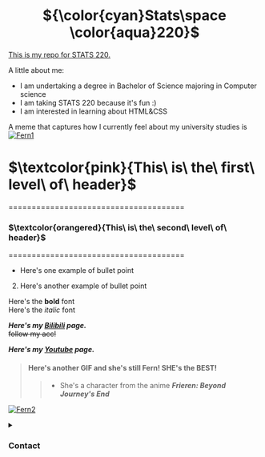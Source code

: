 <h1 align = "center" font = "Crella">${\color{cyan}Stats\space \color{aqua}220}$</h1>

<ins>This is my repo for STATS 220. </ins>

A little about me:

- I am undertaking a degree in Bachelor of Science majoring in Computer science
- I am taking STATS 220 because it's fun :)
- I am interested in learning about HTML&CSS

A meme that captures how I currently feel about my university studies is
<br>[![Fern1](https://c.tenor.com/o-EbET0S3SoAAAAd/tenor.gif)](https://c.tenor.com/o-EbET0S3SoAAAAd/tenor.gif)


# $\textcolor{pink}{This\ is\ the\ first\ level\ of\ header}$
======================================
### $\textcolor{orangered}{This\ is\ the\ second\ level\ of\ header}$
======================================
* Here's one example of bullet point
2. Here's another example of bullet point
<p>Here's the <strong>bold</strong> font<br>
Here's the <em>italic</em> font</p>

<strong> <em> Here's my [Bilibili](https://space.bilibili.com/36023418) page. </em> </strong><br>
~~follow my acc!~~<br>
<!-- Im running this account and posting my daily life/game/piano videos in this website! -->

<strong> <em> Here's my [Youtube](https://www.youtube.com/@Asami_Akito) page. </em> </strong>


> #### Here's another GIF and she's still Fern! SHE's the BEST!
>
>> - She's a character from the anime ***Frieren: Beyond Journey's End***

[![Fern2](https://c.tenor.com/tsGNsklFbdkAAAAd/tenor.gif)](https://c.tenor.com/tsGNsklFbdkAAAAd/tenor.gif)


<details> 
  <summary><h3> Contact </h3></summary>
  
  <utlier0410@gmail.com>
  
</details>
